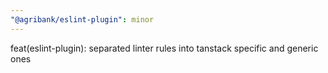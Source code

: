```yaml
---
"@agribank/eslint-plugin": minor
---
```


feat(eslint-plugin): separated linter rules into tanstack specific and generic ones
